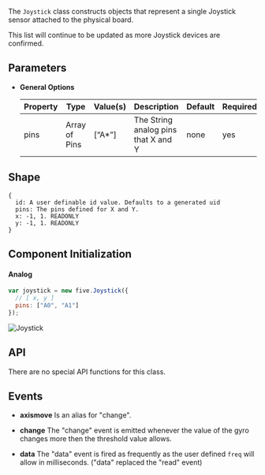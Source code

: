 The `Joystick` class constructs objects that represent a single Joystick sensor attached to the physical board.

This list will continue to be updated as more Joystick devices are confirmed.

## Parameters

- **General Options**

  | Property | Type          | Value(s) | Description                         | Default | Required |
  |---------------|---------------|----------|-------------------------------------|---------|----------|
  | pins          | Array of Pins | [“A*”]  | The String analog pins that X and Y | none    | yes      |

## Shape

```
{ 
  id: A user definable id value. Defaults to a generated uid
  pins: The pins defined for X and Y.
  x: -1, 1. READONLY
  y: -1, 1. READONLY
}
```

## Component Initialization

#### Analog

```js
var joystick = new five.Joystick({
  // [ x, y ]
  pins: ["A0", "A1"]
});
```

![Joystick](https://github.com/rwaldron/johnny-five/raw/master/docs/breadboard/joystick.png)

## API

There are no special API functions for this class.

## Events

- **axismove** Is an alias for "change".

- **change** The "change" event is emitted whenever the value of the gyro changes more then the threshold value allows.

- **data** The "data" event is fired as frequently as the user defined `freq` will allow in milliseconds. ("data" replaced the "read" event)
